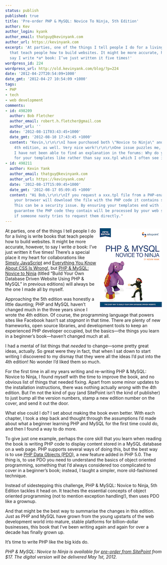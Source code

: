 ```yaml
---
status: publish
published: true
title: 'Pre-order PHP & MySQL: Novice To Ninja, 5th Edition'
author: Kev
author_login: kyank
author_email: thatguy@kevinyank.com
author_url: https://kevinyank.com
excerpt: 'At parties, one of the things I tell people I do for a living is write books
  that teach people how to build websites. It might be more accurate, however, to
  say I write *a* book: I’ve just written it five times!'
wordpress_id: 224
wordpress_url: http://old.kevinyank.com/blog/?p=224
date: '2012-04-27T20:54:09+1000'
date_gmt: '2012-04-27 10:54:09 +1000'
tags:
- PHP
- tech
- web development
comments:
- id: 498209
  author: Bob Fletcher
  author_email: robert.h.fletcher@gmail.com
  author_url: ''
  date: '2012-08-11T03:43:45+1000'
  date_gmt: '2012-08-10 17:43:45 +1000'
  content: "Kevin,\r\n\r\nI have purchased both \"Novice to Ninja\" and the earlier
    4th edition, as well. Very nice work!\r\n\r\nOne issue puzzles me, however; and
    I have not been able to find an explanation in the forums: Why do you use  xxx.html.php
    for your templates like rather than say xxx.tpl which I often see in other code?\r\n\r\nThanks,\r\nBob"
- id: 498211
  author: Kevin Yank
  author_email: thatguy@kevinyank.com
  author_url: https://kevinyank.com/
  date: '2012-08-17T15:09:45+1000'
  date_gmt: '2012-08-17 05:09:45 +1000'
  content: "Hi Bob,\r\n\r\nIf you request a xxx.tpl file from a PHP-enabled web server,
    your browser will download the file with the PHP code it contains still visible.
    This can be a security issue. By ensuring your templates end with .php, you can
    guarantee the PHP code they contain will be processed by your web server even
    if someone nasty tries to request them directly."
---
```

<p><a href="http://www.sitepoint.com/books/phpmysql5/"><img src="/assets/wp-content/uploads/2012/04/phpmysql5-cover.jpg" alt="phpmysql5-cover.jpg" title="phpmysql5-cover.jpg" border="0" width="200" height="267" style="float:right;" /></a></p>
<p>At parties, one of the things I tell people I do for a living is write books that teach people how to build websites. It might be more accurate, however, to say I write <em>a</em> book: I’ve just written it five times! There’s a special place it my heart for collaborations like <a href="http://www.sitepoint.com/books/javascript1">Simply JavaScript</a> and <a href="http://www.sitepoint.com/books/csswrong1">Everything You Know About CSS Is Wrong!</a>, but <a href="http://www.sitepoint.com/books/phpmysql5/">PHP &amp; MySQL: Novice to Ninja</a> (titled “Build Your Own Database Driven Website Using PHP &amp; MySQL” in previous editions) will always be the one I made all by myself.</p>
<p>Approaching the 5th edition was honestly a little daunting; PHP and MySQL haven’t changed much in the three years since I wrote the 4th edition. Of course, the programming language that powers sites like Facebook hasn’t sat <em>stagnant</em> in that time. There are plenty of new frameworks, open source libraries, and development tools to keep an experienced PHP developer occupied, but the basics—the things you learn in a beginner’s book—haven’t changed much at all.</p>
<p>I had a mental of list things that <em>needed</em> to change—some pretty great ideas, actually. So great were they in fact, that when I sat down to start writing I discovered to my dismay that they were all the ideas I’d put into the 4th edition! No wonder I’d liked them so much.</p>
<p>For the first time in all my years writing and re-writing PHP &amp; MySQL: Novice to Ninja, I found myself with the time to improve the book, and no obvious list of things that needed fixing. Apart from some minor updates to the installation instructions, there was nothing actually <em>wrong</em> with the 4th edition. But I’m not the kind of guy (and SitePoint isn’t the kind of publisher) to just bump all the version numbers, stamp a new edition number on the cover, and send it out the door.</p>
<p>What else could I do? I set about making the book even better. With each chapter, I took a step back and thought through the assumptions I’d made about what a beginner learning PHP and MySQL for the first time could do, and then I found a way to do more.</p>
<p>To give just one example, perhaps the core skill that you learn when reading the book is writing PHP code to display content stored in a MySQL database on a web page. PHP supports several ways of doing this, but the best way is to use <a href="http://php.net/manual/en/book.pdo.php">PHP Data Objects (PDO)</a>, a new feature added in PHP 5.0. The thing is, to use PDO you need to understand the basics of object oriented programming, something that I’d always considered too complicated to cover in a beginner’s book; instead, I taught a simpler, more old-fashioned technique.</p>
<p>Instead of sidestepping this challenge, PHP &amp; MySQL: Novice to Ninja, 5th Edition tackles it head on. It teaches the essential concepts of object oriented programming (not to mention exception handling!), then uses PDO like a grownup.</p>
<p>And that might be the best way to summarise the changes in this edition. Just as PHP and MySQL have grown from the young upstarts of the web development world into mature, stable platforms for billion-dollar businesses, this book that I’ve been writing again and again for over a decade has finally grown up.</p>
<p>It’s time to write PHP like the big kids do.</p>
<p><em>PHP &amp; MySQL: Novice to Ninja is available for <a href="http://www.sitepoint.com/sneak-peek-of-kevin-yanks-new-php-mysql-book/#pre-order">pre-order from SitePoint</a> from $17. The digital version will be delivered May 1st, 2012.</em></p>
